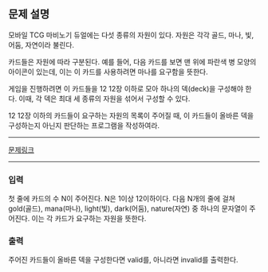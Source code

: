 ## 문제 설명
모바일 TCG 마비노기 듀얼에는 다섯 종류의 자원이 있다. 자원은 각각 골드, 마나, 빛, 어둠, 자연이라 불린다.


카드들은 자원에 따라 구분된다. 예를 들어, 다음 카드를 보면 맨 위에 파란색 병 모양의 아이콘이 있는데, 이는 이 카드를 사용하려면 마나를 요구함을 뜻한다.


게임을 진행하려면 이 카드들을 
12
12장 이하로 모아 하나의 덱(deck)을 구성해야 한다. 이때, 각 덱은 최대 세 종류의 자원을 섞어서 구성할 수 있다.

12
12장 이하의 카드들이 요구하는 자원의 목록이 주어질 때, 이 카드들이 올바른 덱을 구성하는지 아닌지 판단하는 프로그램을 작성하여라.
___

[문제링크](https://nypc.github.io/2016/validdeck)
___

### 입력
첫 줄에 카드의 수 N이 주어진다. N은 1이상 12이하이다. 다음 N개의 줄에 걸쳐 gold(골드), mana(마나), light(빛), dark(어둠), nature(자연) 중 하나의 문자열이 주어진다.
이는 각 카드가 요구하는 자원을 뜻한다.

### 출력
주어진 카드들이 올바른 덱을 구성한다면 valid를, 아니라면 invalid를 출력한다.
